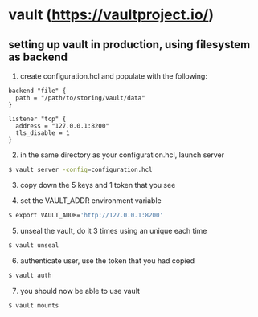 vault (https://vaultproject.io/)
===

setting up vault in production, using filesystem as backend
---

1. create configuration.hcl and populate with the following:

  ```
  backend "file" {
    path = "/path/to/storing/vault/data"
  }

  listener "tcp" {
    address = "127.0.0.1:8200"
    tls_disable = 1
  }
  ```

2. in the same directory as your configuration.hcl, launch server

  ```bash
  $ vault server -config=configuration.hcl
  ```

3. copy down the 5 keys and 1 token that you see

4. set the VAULT_ADDR environment variable

  ```bash
  $ export VAULT_ADDR='http://127.0.0.1:8200'
  ```

5. unseal the vault, do it 3 times using an unique each time

  ```bash
  $ vault unseal
  ```

6. authenticate user, use the token that you had copied

  ```bash
  $ vault auth
  ```

7. you should now be able to use vault

  ```bash
  $ vault mounts
  ```
